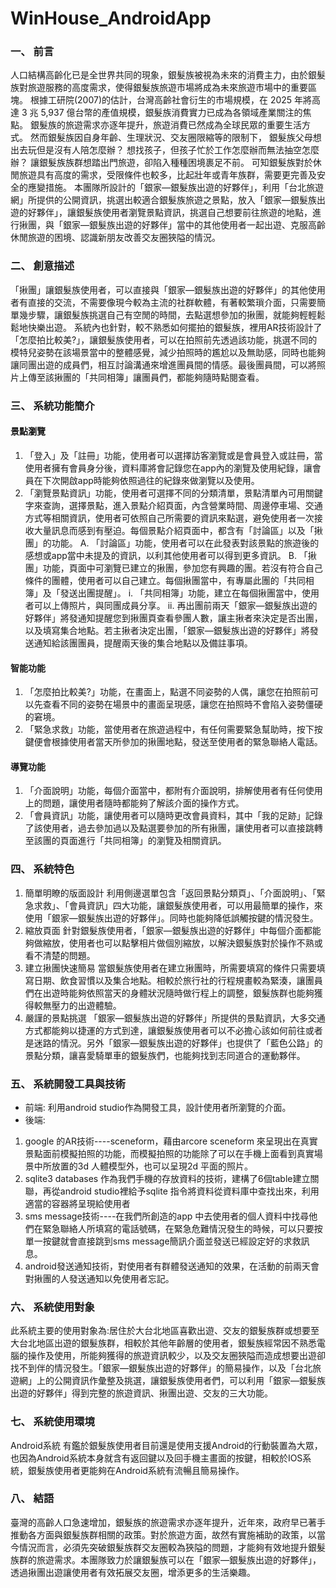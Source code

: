 # WinHouse_AndroidApp
### 一、	前言
人口結構高齡化已是全世界共同的現象，銀髮族被視為未來的消費主力，由於銀髮族對旅遊服務的高度需求，使得銀髮族旅遊市場將成為未來旅遊市場中的重要區塊。
根據工研院(2007)的估計，台灣高齡社會衍生的市場規模，在 2025 年將高達 3 兆 5,937 億台幣的產值規模，銀髮族消費實力已成為各領域產業關注的焦點。
銀髮族的旅遊需求亦逐年提升，旅遊消費已然成為全球民眾的重要生活方式。
然而銀髮族因自身年齡、生理狀況、交友圈限縮等的限制下，
銀髮族父母想出去玩但是沒有人陪怎麼辦？
想找孩子，但孩子忙於工作怎麼辦而無法抽空怎麼辦？
讓銀髮族族群想踏出門旅遊，卻陷入種種困境裹足不前。
可知銀髮族對於休閒旅遊具有高度的需求，受限條件也較多，比起壯年或青年族群，需要更完善及安全的應變措施。
本團隊所設計的「銀家—銀髮族出遊的好夥伴」，利用「台北旅遊網」所提供的公開資訊，挑選出較適合銀髮族旅遊之景點，放入「銀家—銀髮族出遊的好夥伴」，讓銀髮族使用者瀏覽景點資訊，挑選自己想要前往旅遊的地點，進行揪團，與「銀家—銀髮族出遊的好夥伴」當中的其他使用者一起出遊、克服高齡休閒旅遊的困境、認識新朋友改善交友圈狹隘的情況。
### 二、	創意描述
  「揪團」讓銀髮族使用者，可以直接與「銀家—銀髮族出遊的好夥伴」的其他使用者有直接的交流，不需要像現今較為主流的社群軟體，有著較繁瑣介面，只需要簡單幾步驟，讓銀髮族挑選自己有空閒的時間，去點選想參加的揪團，就能夠輕輕鬆鬆地快樂出遊。
  系統內也針對，較不熟悉如何擺拍的銀髮族，裡用AR技術設計了「怎麼拍比較美?」，讓銀髮族使用者，可以在拍照前先透過該功能，挑選不同的模特兒姿勢在該場景當中的整體感覺，減少拍照時的尷尬以及無助感，同時也能夠讓同團出遊的成員們，相互討論溝通來增進團員間的情感。最後團員間，可以將照片上傳至該揪團的「共同相簿」讓團員們，都能夠隨時點閱查看。

### 三、	系統功能簡介
#### 景點瀏覽
1.	「登入」及「註冊」功能，使用者可以選擇訪客瀏覽或是會員登入或註冊，當使用者擁有會員身分後，資料庫將會記錄您在app內的瀏覽及使用紀錄，讓會員在下次開啟app時能夠依照過往的紀錄來做瀏覽以及使用。
2.	「瀏覽景點資訊」功能，使用者可選擇不同的分類清單，景點清單內可用關鍵字來查詢，選擇景點，進入景點介紹頁面，內含營業時間、周邊停車場、交通方式等相關資訊，使用者可依照自己所需要的資訊來點選，避免使用者一次接收大量訊息而感到有壓迫。每個景點介紹頁面中，都含有「討論區」以及「揪團」的功能。
    A.	「討論區」功能，使用者可以在此發表對該景點的旅遊後的感想或app當中未提及的資訊，以利其他使用者可以得到更多資訊。
    B.	「揪團」功能，頁面中可瀏覽已建立的揪團，參加您有興趣的團。若沒有符合自己條件的團體，使用者可以自己建立。每個揪團當中，有專屬此團的「共同相簿」及「發送出團提醒」。
        i.	「共同相簿」功能，建立在每個揪團當中，使用者可以上傳照片，與同團成員分享。
        ii.	再出團前兩天「銀家—銀髮族出遊的好夥伴」將發通知提醒您到揪團頁查看參團人數，讓主揪者來決定是否出團，以及填寫集合地點。若主揪者決定出團，「銀家—銀髮族出遊的好夥伴」將發送通知給該團團員，提醒兩天後的集合地點以及備註事項。
#### 智能功能
1.	「怎麼拍比較美?」功能，在畫面上，點選不同姿勢的人偶，讓您在拍照前可以先查看不同的姿勢在場景中的畫面呈現感，讓您在拍照時不會陷入姿勢僵硬的窘境。
2.	「緊急求救」功能，當使用者在旅遊過程中，有任何需要緊急幫助時，按下按鍵便會根據使用者當天所參加的揪團地點，發送至使用者的緊急聯絡人電話。
#### 導覽功能
1.	「介面說明」功能，每個介面當中，都附有介面說明，排解使用者有任何使用上的問題，讓使用者隨時都能夠了解該介面的操作方式。
2.	「會員資訊」功能，讓使用者可以隨時更改會員資料，其中「我的足跡」記錄了該使用者，過去參加過以及點選要參加的所有揪團，讓使用者可以直接跳轉至該團的頁面進行「共同相簿」的瀏覽及相關資訊。

### 四、	系統特色
1. 簡單明瞭的版面設計
利用側邊選單包含「返回景點分類頁」、「介面說明」、「緊急求救」、「會員資訊」四大功能，讓銀髮族使用者，可以用最簡單的操作，來使用「銀家—銀髮族出遊的好夥伴」。同時也能夠降低誤觸按鍵的情況發生。
2. 縮放頁面
針對銀髮族使用者，「銀家—銀髮族出遊的好夥伴」中每個介面都能夠做縮放，使用者也可以點擊相片做個別縮放，以解決銀髮族對於操作不熟或看不清楚的問題。
3. 建立揪團快速簡易
當銀髮族使用者在建立揪團時，所需要填寫的條件只需要填寫日期、飲食習慣以及集合地點。相較於旅行社的行程規畫較為緊湊，讓團員們在出遊時能夠依照當天的身體狀況隨時做行程上的調整，銀髮族群也能夠獲得較無壓力的出遊體驗。
4. 嚴謹的景點挑選
「銀家—銀髮族出遊的好夥伴」所提供的景點資訊，大多交通方式都能夠以捷運的方式到達，讓銀髮族使用者可以不必擔心該如何前往或者是迷路的情況。另外「銀家—銀髮族出遊的好夥伴」也提供了「藍色公路」的景點分類，讓喜愛騎單車的銀髮族們，也能夠找到志同道合的運動夥伴。
### 五、	系統開發工具與技術
* 前端:
利用android studio作為開發工具，設計使用者所瀏覽的介面。
* 後端:
1.	google 的AR技術----sceneform，藉由arcore sceneform 來呈現出在真實景點面前模擬拍照的功能，而模擬拍照的功能除了可以在手機上面看到真實場景中所放置的3d 人體模型外，也可以呈現2d 平面的照片。
2.	sqlite3 databases 作為我們手機的存放資料的技術，建構了6個table建立關聯，再從android studio裡給予sqlite 指令將資料從資料庫中查找出來，利用適當的容器將呈現給使用者
3.	sms message技術----在我們所創造的app 中去使用者的個人資料中找尋他們在緊急聯絡人所填寫的電話號碼，在緊急危難情況發生的時候，可以只要按單一按鍵就會直接跳到sms message簡訊介面並發送已經設定好的求救訊息。
4.	android發送通知技術，對使用者有群體發送通知的效果，在活動的前兩天會對揪團的人發送通知以免使用者忘記。

### 六、	系統使用對象
  此系統主要的使用對象為:居住於大台北地區喜歡出遊、交友的銀髮族群或想要至大台北地區出遊的銀髮族群，相較於其他年齡層的使用者，銀髮族經常因不熟悉電腦的操作及使用，所能夠獲得的旅遊資訊較少，以及交友圈狹隘而造成想要出遊卻找不到伴的情況發生。「銀家—銀髮族出遊的好夥伴」的簡易操作，以及「台北旅遊網」上的公開資訊作彙整及挑選，讓銀髮族使用者們，可以利用「銀家—銀髮族出遊的好夥伴」得到完整的旅遊資訊、揪團出遊、交友的三大功能。

### 七、	系統使用環境
Android系統
  有鑑於銀髮族使用者目前還是使用支援Android的行動裝置為大眾，也因為Android系統本身就含有返回鍵以及回手機主畫面的按鍵，相較於IOS系統，銀髮族使用者更能夠在Android系統有流暢且簡易操作。

### 八、	結語
  臺灣的高齡人口急速增加，銀髮族的旅遊需求亦逐年提升，近年來，政府早已著手推動各方面與銀髮族群相關的政策。對於旅遊方面，故然有實施補助的政策，以當今情況而言，必須先突破銀髮族群交友圈較為狹隘的問題，才能夠有效地提升銀髮族群的旅遊需求。本團隊致力於讓銀髮族可以在「銀家—銀髮族出遊的好夥伴」，透過揪團出遊讓使用者有效拓展交友圈，增添更多的生活樂趣。
